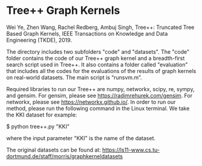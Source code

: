 # Tree++ Graph Kernels

Wei Ye, Zhen Wang, Rachel Redberg, Ambuj Singh, Tree++: Truncated Tree Based Graph Kernels, IEEE Transactions on Knowledge and Data Engineering (TKDE), 2019.

The directory includes two subfolders "code" and "datasets". The "code" folder contains the code of our Tree++ graph kernel and a breadth-first search script used in Tree++. It also contains a folder called "evaluation" that includes all the codes for the evaluations of the results of graph kernels on real-world datasets. The main script is “runsvm.m”.

Required libraries to run our Tree++ are numpy, networkx, scipy, re, sympy, and gensim. For gensim, please see https://radimrehurek.com/gensim. For networkx, please see https://networkx.github.io/. In order to run our method, please run the following command in the Linux terminal. We take the KKI dataset for example:

$ python tree++.py "KKI"

where the input parameter "KKI" is the name of the dataset.

The original datasets can be found at: https://ls11-www.cs.tu-dortmund.de/staff/morris/graphkerneldatasets
